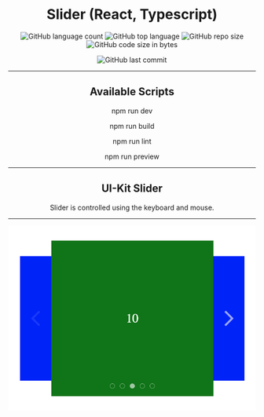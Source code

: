 <h1 align="center">Slider (React, Typescript)</h1>

<div align="center">

![GitHub language count](https://img.shields.io/github/languages/count/Sergey-Maxim0v/react-slider)
![GitHub top language](https://img.shields.io/github/languages/top/Sergey-Maxim0v/react-slider)
![GitHub repo size](https://img.shields.io/github/repo-size/Sergey-Maxim0v/react-slider)
![GitHub code size in bytes](https://img.shields.io/github/languages/code-size/Sergey-Maxim0v/react-slider)

![GitHub last commit](https://img.shields.io/github/last-commit/Sergey-Maxim0v/react-slider)

</div>

---

<h2 align="center">Available Scripts</h2>

<p align="center">
npm run dev
</p>

<p align="center">
npm run build
</p>

<p align="center">
npm run lint
</p>

<p align="center">
npm run preview
</p>

---

<h2 align="center">
UI-Kit Slider
</h2>

<p align="center">
Slider is controlled using the keyboard and mouse.
</p>

---

<div align="center">

<img src="src/assets/images/readme-1.png" alt="">

</div>

